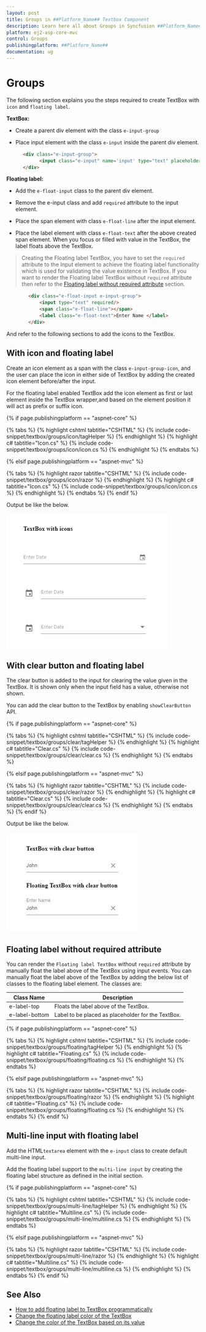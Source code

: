 ```yaml
---
layout: post
title: Groups in ##Platform_Name## Textbox Component
description: Learn here all about Groups in Syncfusion ##Platform_Name## Textbox component of Syncfusion Essential JS 2 and more.
platform: ej2-asp-core-mvc
control: Groups
publishingplatform: ##Platform_Name##
documentation: ug
---
```



# Groups

The following section explains you the steps required to create TextBox with `icon` and `floating label`.

**TextBox:**

* Create a parent div element with the class `e-input-group`

* Place input element with the class `e-input` inside the parent div element.

```html
      <div class="e-input-group">
            <input class="e-input" name='input' type="text" placeholder="Enter Date"/>
      </div>
```

**Floating label:**

* Add the `e-float-input` class to the parent div element.

* Remove the e-input class and add `required` attribute to the input element.

* Place the span element with class `e-float-line` after the input element.

* Place the label element with class `e-float-text` after the above created span element. When you focus or filled with value in the TextBox, the label floats above the TextBox.

> Creating the Floating label TextBox, you have to set the `required` attribute to the Input element to achieve the floating label functionality which is used for validating the value existence in TextBox. If you want to render the Floating label TextBox without
`required` attribute then refer to the [Floating label without required attribute](#floating-label-without-required-attribute) section.

```html
        <div class="e-float-input e-input-group">
            <input type="text" required/>
            <span class="e-float-line"></span>
            <label class="e-float-text">Enter Name </label>
        </div>
```

And refer to the following sections to add the icons to the TextBox.

## With icon and floating label

Create an icon element as a span with the class `e-input-group-icon`, and the user can place the icon in either side of TextBox by adding the created icon element before/after the input.

For the floating label enabled TextBox add the icon element as first or last element inside the TextBox wrapper,and based on the element position it will act as prefix or suffix icon.

{% if page.publishingplatform == "aspnet-core" %}

{% tabs %}
{% highlight cshtml tabtitle="CSHTML" %}
{% include code-snippet/textbox/groups/icon/tagHelper %}
{% endhighlight %}
{% highlight c# tabtitle="Icon.cs" %}
{% include code-snippet/textbox/groups/icon/icon.cs %}
{% endhighlight %}
{% endtabs %}

{% elsif page.publishingplatform == "aspnet-mvc" %}

{% tabs %}
{% highlight razor tabtitle="CSHTML" %}
{% include code-snippet/textbox/groups/icon/razor %}
{% endhighlight %}
{% highlight c# tabtitle="Icon.cs" %}
{% include code-snippet/textbox/groups/icon/icon.cs %}
{% endhighlight %}
{% endtabs %}
{% endif %}



Output be like the below.

![textbox](./images/textbox-icon.png)

## With clear button and floating label

The clear button is added to the input for clearing the value given in the TextBox.
It is shown only when the input field has a value, otherwise not shown.

You can add the clear button to the TextBox by enabling `showClearButton` API.

{% if page.publishingplatform == "aspnet-core" %}

{% tabs %}
{% highlight cshtml tabtitle="CSHTML" %}
{% include code-snippet/textbox/groups/clear/tagHelper %}
{% endhighlight %}
{% highlight c# tabtitle="Clear.cs" %}
{% include code-snippet/textbox/groups/clear/clear.cs %}
{% endhighlight %}
{% endtabs %}

{% elsif page.publishingplatform == "aspnet-mvc" %}

{% tabs %}
{% highlight razor tabtitle="CSHTML" %}
{% include code-snippet/textbox/groups/clear/razor %}
{% endhighlight %}
{% highlight c# tabtitle="Clear.cs" %}
{% include code-snippet/textbox/groups/clear/clear.cs %}
{% endhighlight %}
{% endtabs %}
{% endif %}



Output be like the below.

![textbox](./images/textbox-clear.png)

## Floating label without required attribute

You can render the `Floating label TextBox` without `required` attribute by manually
float the label above of the TextBox using input events.
You can manually float the label above of the TextBox by adding the below list of
classes to the floating label element. The classes are:

Class Name        | Description
------------------| -------------
  e-label-top     | Floats the label above of the TextBox.
  e-label-bottom  | Label to be placed as placeholder for the TextBox.

{% if page.publishingplatform == "aspnet-core" %}

{% tabs %}
{% highlight cshtml tabtitle="CSHTML" %}
{% include code-snippet/textbox/groups/floating/tagHelper %}
{% endhighlight %}
{% highlight c# tabtitle="Floating.cs" %}
{% include code-snippet/textbox/groups/floating/floating.cs %}
{% endhighlight %}
{% endtabs %}

{% elsif page.publishingplatform == "aspnet-mvc" %}

{% tabs %}
{% highlight razor tabtitle="CSHTML" %}
{% include code-snippet/textbox/groups/floating/razor %}
{% endhighlight %}
{% highlight c# tabtitle="Floating.cs" %}
{% include code-snippet/textbox/groups/floating/floating.cs %}
{% endhighlight %}
{% endtabs %}
{% endif %}



## Multi-line input with floating label

Add the HTML`textarea` element with the `e-input` class to create default multi-line input.

Add the floating label support to the `multi-line input` by creating the floating label structure as defined in the initial section.

{% if page.publishingplatform == "aspnet-core" %}

{% tabs %}
{% highlight cshtml tabtitle="CSHTML" %}
{% include code-snippet/textbox/groups/multi-line/tagHelper %}
{% endhighlight %}
{% highlight c# tabtitle="Multiline.cs" %}
{% include code-snippet/textbox/groups/multi-line/multiline.cs %}
{% endhighlight %}
{% endtabs %}

{% elsif page.publishingplatform == "aspnet-mvc" %}

{% tabs %}
{% highlight razor tabtitle="CSHTML" %}
{% include code-snippet/textbox/groups/multi-line/razor %}
{% endhighlight %}
{% highlight c# tabtitle="Multiline.cs" %}
{% include code-snippet/textbox/groups/multi-line/multiline.cs %}
{% endhighlight %}
{% endtabs %}
{% endif %}



## See Also

* [How to add floating label to TextBox programmatically](./how-to/add-floating-label-to-textbox-programmatically)
* [Change the floating label color of the TextBox](./how-to/change-the-floating-label-color-of-the-textbox)
* [Change the color of the TextBox based on its value](./how-to/change-the-color-of-the-textbox-based-on-its-value)
